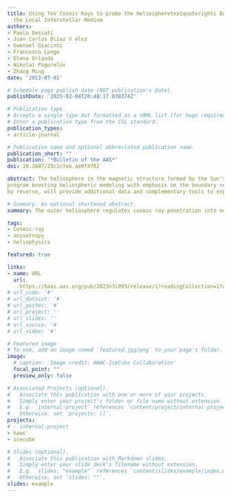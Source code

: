 ```yaml
---
title: Using TeV Cosmic Rays to probe the Heliospheretextquoterights Boundary with
  the Local Interstellar Medium
authors:
- Paolo Desiati
- Juan Carlos D\íaz V ́elez
- Gwenael Giacinti
- Francesco Longo
- Elena Orlando
- Nikolai Pogorelov
- Zhang Ming
date: '2023-07-01'

# Schedule page publish date (NOT publication's date).
publishDate: '2025-02-04T20:48:17.030374Z'

# Publication type.
# Accepts a single type but formatted as a YAML list (for Hugo requirements).
# Enter a publication type from the CSL standard.
publication_types:
- article-journal

# Publication name and optional abbreviated publication name.
publication_short: ""
publication: '*Bulletin of the AAS*'
doi: 10.3847/25c2cfeb.ae0f4762

abstract: The heliosphere is the magnetic structure formed by the Sun’s atmosphere extending into the local interstellar medium (ISM). The heliopause, the boundary separating the heliosphere from the ISM, is a still largely unexplored region of space. Even though Voyager spacecraft officially entered the local ISM in 2012 (V1) and 2018 (V2) and are delivering data on the outer space environment, they are just two points piercing a vast region of space at specific times. The heliospheric boundary regulates the penetration of MeV-GeV galactic cosmic rays (CR) into the inner heliosphere, where the solar system is located. Interstellar keV neutral atoms are crucial to the outer heliosphere since they can penetrate unperturbed and transfer energy into the solar wind. Missions such as NASA’s Interstellar Boundary EXplorer (IBEX) and Cassini are designed to detect such neutral atoms and monitor charge exchange processes occurring at the heliospheric boundary. The heliosphere does not modulate the intensity of TeV CR particles coming from the ISM, but it does influence their arrival direction distribution. Ground-based CR observatories have provided statistically accurate maps of CR anisotropy as a function of energy over the last couple of decades. Combining such observations to produce all-sky coverage, makes it possible to investigate the impact that the heliosphere has on TeV CR particles. We can numerically calculate the pristine TeV CR pitch angle distribution in the local ISM using state-of-the art models of the heliosphere. Only with the heliospheric influence subtracted, it is possible to use TeV CR observations to infer propagation properties and the characteristics of magnetic turbulence in the ISM. Numerical calculations of CR particle trajectories through heliospheric models, therefore, provide a complementary tool to probe into the global properties of the boundary region, such as its size, length and the scale of local interstellar magnetic field draping around the heliosphere. A
program boosting heliospheric modeling with emphasis on the boundary region, and promoting combined CR experimental data analyses from multiple ground-based experiments, will benefit CR astrophysics and,
by reverse, will provide additional data and complementary tools to explore the interaction between the heliosphere and the local ISM.

# Summary. An optional shortened abstract.
summary: The outer heliosphere regulates cosmic ray penetration into near-Earth space, reduces space radiation, and makes life possible in our solar system. Voyager and IBEX in-situ and remote observations of the outer heliosphere and the distorted local interstellar magnetic are important for heliospheric modeling. TeV cosmic rays provide a new tool to study the heliosphere interstellar medium boundary.

tags:
- Cosmic-ray
- anisotropy
- heliophysics

featured: true

links:
- name: URL
  url: 
    https://baas.aas.org/pub/2023n3i093/release/1?readingCollection=1fe5322b
# url_code: '#'
# url_dataset: '#'
# url_poster: '#'
# url_project: ''
# url_slides: ''
# url_source: '#'
# url_video: '#'

# Featured image
# To use, add an image named `featured.jpg/png` to your page's folder. 
image:
  # caption: 'Image credit: HAWC-IceCube Collaboration'
  focal_point: ""
  preview_only: false

# Associated Projects (optional).
#   Associate this publication with one or more of your projects.
#   Simply enter your project's folder or file name without extension.
#   E.g. `internal-project` references `content/project/internal-project/index.md`.
#   Otherwise, set `projects: []`.
projects:
# - internal-project
- hawc
- icecube

# Slides (optional).
#   Associate this publication with Markdown slides.
#   Simply enter your slide deck's filename without extension.
#   E.g. `slides: "example"` references `content/slides/example/index.md`.
#   Otherwise, set `slides: ""`.
slides: example
---
```

